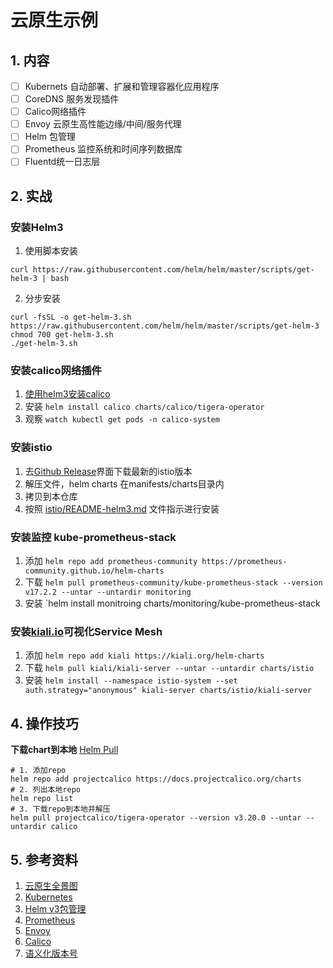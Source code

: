 # 云原生示例

## 1. 内容
- [ ] Kubernets 自动部署、扩展和管理容器化应用程序
- [ ] CoreDNS 服务发现插件
- [ ] Calico网络插件
- [ ] Envoy 云原生高性能边缘/中间/服务代理
- [ ] Helm 包管理
- [ ] Prometheus 监控系统和时间序列数据库
- [ ] Fluentd统一日志层

## 2. 实战

### 安装Helm3
1. 使用脚本安装
```shell
curl https://raw.githubusercontent.com/helm/helm/master/scripts/get-helm-3 | bash
```
2. 分步安装
```shell
curl -fsSL -o get-helm-3.sh https://raw.githubusercontent.com/helm/helm/master/scripts/get-helm-3
chmod 700 get-helm-3.sh
./get-helm-3.sh
```

### 安装calico网络插件
1. [使用helm3安装calico](https://docs.projectcalico.org/getting-started/kubernetes/helm)
2. 安装 `helm install calico charts/calico/tigera-operator`
3. 观察 `watch kubectl get pods -n calico-system`

### 安装istio

1. 去[Github Release](https://github.com/istio/istio/releases/tag/1.11.0)界面下载最新的istio版本
2. 解压文件，helm charts 在manifests/charts目录内
3. 拷贝到本仓库
4. 按照 [istio/README-helm3.md](charts/istio/README-helm3.md) 文件指示进行安装

### 安装监控 kube-prometheus-stack
1. 添加 `helm repo add prometheus-community https://prometheus-community.github.io/helm-charts`
2. 下载 `helm pull prometheus-community/kube-prometheus-stack --version v17.2.2 --untar --untardir monitoring`
3. 安装 `helm install monitroing charts/monitoring/kube-prometheus-stack

### 安装[kiali.io](https://kiali.io/documentation/v1.39/quick-start/)可视化Service Mesh

1. 添加 `helm repo add kiali https://kiali.org/helm-charts`
2. 下载 `helm pull kiali/kiali-server --untar --untardir charts/istio`
3. 安装 `helm install --namespace istio-system --set auth.strategy="anonymous" kiali-server charts/istio/kiali-server`


## 4. 操作技巧

**下载chart到本地**
[Helm Pull](https://helm.sh/zh/docs/helm/helm_pull/)
```shell
# 1. 添加repo
helm repo add projectcalico https://docs.projectcalico.org/charts
# 2. 列出本地repo
helm repo list
# 3. 下载repo到本地并解压
helm pull projectcalico/tigera-operator --version v3.20.0 --untar --untardir calico
```

## 5. 参考资料

1. [云原生全景图](https://landscape.cncf.io/)
2. [Kubernetes](https://kubernetes.io/zh/docs/home/)
3. [Helm v3包管理](https://helm.sh/zh/)
4. [Prometheus](https://prometheus.io/)
5. [Envoy](https://www.envoyproxy.io/)
6. [Calico](https://docs.projectcalico.org/getting-started/kubernetes/helm)
7. [语义化版本号](https://semver.org/lang/zh-CN/)
